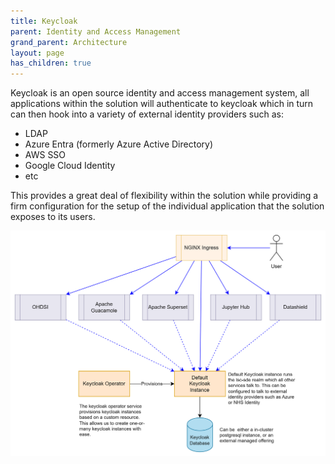 ```yaml
---
title: Keycloak
parent: Identity and Access Management
grand_parent: Architecture
layout: page
has_children: true
---
```


Keycloak is an open source identity and access management system, all applications within the solution will authenticate to keycloak which in turn can then hook into a variety of external identity providers such as:

* LDAP
* Azure Entra (formerly Azure Active Directory)
* AWS SSO
* Google Cloud Identity
* etc

This provides a great deal of flexibility within the solution while providing a firm configuration for the setup of the individual application that the solution exposes to its users.

![Keycloak Architecture](./architecture.png)